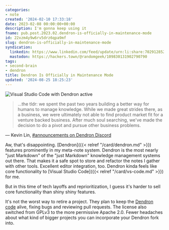 ```yaml
---
categories:
- note
created: '2024-02-10 17:33:18'
date: 2023-02-08 00:00:00+00:00
description: I'm gonna keep using it
fname: pub.post.2023.02.dendron-is-officially-in-maintenance-mode
id: 22xzm4y9w6rv5drz6qpa9mf
slug: dendron-is-officially-in-maintenance-mode
syndication:
  linkedin: https://www.linkedin.com/feed/update/urn:li:share:7029128526574362624/
  mastodon: https://hackers.town/@randomgeek/109830131902790790
tags:
- second-brain
- dendron
title: Dendron Is Officially in Maintenance Mode
updated: '2024-08-25 18:25:23'
---
```


![Visual Studio Code with Dendron active](/assets/img/2023/cover-2023-02-08.png "Dendron notes from Graceful.Dev Reproducible Development with Containers")

> …the tldr: we spent the past two years building a better way for humans to manage knowledge. While we made great strides there, as a business, we were ultimately not able to find product market fit for a venture backed business. After much soul searching, we've made the decision to do a pivot and pursue other business problems.

— Kevin Lin, [\#announcements on Dendron Discord](https://discord.com/channels/717965437182410783/737323300967022732/1072563304289030164)

Aw, that's disappointing. [Dendron]({{< relref "/card/dendron.md" >}}) features prominently in my meta-note system. Dendron is the most nearly "just Markdown" of the "just Markdown" knowledge management systems out there. That makes it a safe spot to store and refactor the notes I gather with other tools. Excellent editor integration, too. Dendron kinda feels like core functionality to [Visual Studio Code]({{< relref "/card/vs-code.md" >}}) for me.

But in this time of tech layoffs and reprioritization, I guess it's harder to sell core functionality than shiny shiny features.

It's not the worst way to retire a project. They plan to keep the [Dendron code](https://github.com/dendronhq/dendron) alive, fixing bugs and reviewing pull requests. The license also switched from GPLv3 to the more permissive Apache 2.0. Fewer headaches about what kind of bigger projects you can incorporate your Dendron fork into.